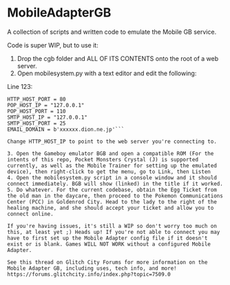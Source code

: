 # MobileAdapterGB
A collection of scripts and written code to emulate the Mobile GB service.

Code is super WIP, but to use it:

1. Drop the cgb folder and ALL OF ITS CONTENTS onto the root of a web server.
2. Open mobilesystem.py with a text editor and edit the following:

Line 123:
```HTTP_HOST_IP = "127.0.0.1"
HTTP_HOST_PORT = 80
POP_HOST_IP = "127.0.0.1"
POP_HOST_PORT = 110
SMTP_HOST_IP = "127.0.0.1"
SMTP_HOST_PORT = 25
EMAIL_DOMAIN = b'xxxxxx.dion.ne.jp'```

Change HTTP_HOST_IP to point to the web server you're connecting to.

3. Open the Gameboy emulator BGB and open a compatible ROM (For the intents of this repo, Pocket Monsters Crystal (J) is supported currently, as well as the Mobile Trainer for setting up the emulated device), then right-click to get the menu, go to Link, then Listen
4. Open the mobilesystem.py script in a console window and it should connect immediately. BGB will show (linked) in the title if it worked.
5. Do whatever. For the current codebase, obtain the Egg Ticket from the old man in the daycare, then proceed to the Pokemon Communications Center (PCC) in Goldenrod City. Head to the lady to the right of the healing machine, and she should accept your ticket and allow you to connect online.

If you're having issues, it's still a WIP so don't worry too much on this, at least yet ;) Heads up! If you're not able to connect you may have to first set up the Mobile Adapter config file if it doesn't exist or is blank. Games WILL NOT WORK without a configured Mobile Adapter.

See this thread on Glitch City Forums for more information on the Mobile Adapter GB, including uses, tech info, and more!
https://forums.glitchcity.info/index.php?topic=7509.0
